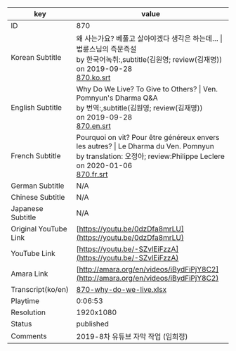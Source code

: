 |  key  |  value  |
|-------|---------|
| ID            | 870 |
| Korean Subtitle | 왜 사는가요? 베풀고 살아야겠다 생각은 하는데… \| 법륜스님의 즉문즉설<br>by 한국어녹취:,subtitle(김원영; review(김재명))<br>on 2019-09-28<br>[870.ko.srt](https://github.com/jungtosociety/dharma-qna/raw/master/sub/870/870.ko.srt)<br>|
| English Subtitle | Why Do We Live? To Give to Others? \| Ven. Pomnyun's Dharma Q&A<br>by 번역:,subtitle(김원영; review(김재명))<br>on 2019-09-28<br>[870.en.srt](https://github.com/jungtosociety/dharma-qna/raw/master/sub/870/870.en.srt)<br>|
| French Subtitle | Pourquoi on vit? Pour être généreux envers les autres? \| Le Dharma du Ven. Pomnyun<br>by translation: 오정아; review:Philippe Leclere<br>on 2020-01-06<br>[870.fr.srt](https://github.com/jungtosociety/dharma-qna/raw/master/sub/870/870.fr.srt)<br>|
| German Subtitle | N/A |
| Chinese Subtitle | N/A |
| Japanese Subtitle | N/A |
| Original YouTube Link  | [https://youtu.be/0dzDfa8mrLU](https://youtu.be/0dzDfa8mrLU) |
| YouTube Link  | [https://youtu.be/-SZvlEiFzzA](https://youtu.be/-SZvlEiFzzA) |
| Amara Link    | [http://amara.org/en/videos/iBydFiPjY8C2](http://amara.org/en/videos/iBydFiPjY8C2) |
| Transcript(ko/en) | [870-why-do-we-live.xlsx](https://github.com/jungtosociety/dharma-qna/raw/master/sub/870/870-why-do-we-live.xlsx) |
| Playtime | 0:06:53 |
| Resolution | 1920x1080|
| Status | published |
| Comments | 2019-8차 유튜브 자막 작업 (임희정) |
